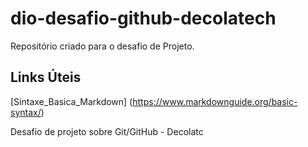 # dio-desafio-github-decolatech
Repositório criado para o desafio de Projeto.

## Links Úteis
[Sintaxe_Basica_Markdown] (https://www.markdownguide.org/basic-syntax/)


Desafio de projeto sobre Git/GitHub - Decolatc
